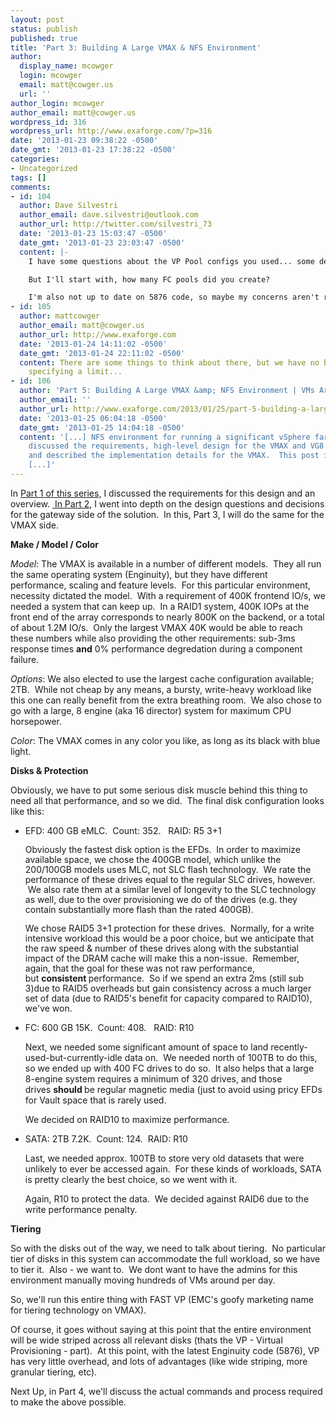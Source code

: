 ```yaml
---
layout: post
status: publish
published: true
title: 'Part 3: Building A Large VMAX & NFS Environment'
author:
  display_name: mcowger
  login: mcowger
  email: matt@cowger.us
  url: ''
author_login: mcowger
author_email: matt@cowger.us
wordpress_id: 316
wordpress_url: http://www.exaforge.com/?p=316
date: '2013-01-23 09:38:22 -0500'
date_gmt: '2013-01-23 17:38:22 -0500'
categories:
- Uncategorized
tags: []
comments:
- id: 104
  author: Dave Silvestri
  author_email: dave.silvestri@outlook.com
  author_url: http://twitter.com/silvestri_73
  date: '2013-01-23 15:03:47 -0500'
  date_gmt: '2013-01-23 23:03:47 -0500'
  content: |-
    I have some questions about the VP Pool configs you used... some deep dive Speed stuff that I still have stored in my memory from my time at EMC. Not necessarily something I can put here.

    But I'll start with, how many FC pools did you create?

    I'm also not up to date on 5876 code, so maybe my concerns aren't relevant.
- id: 105
  author: mattcowger
  author_email: matt@cowger.us
  author_url: http://www.exaforge.com
  date: '2013-01-24 14:11:02 -0500'
  date_gmt: '2013-01-24 22:11:02 -0500'
  content: There are some things to think about there, but we have no best practices
    specifying a limit...
- id: 106
  author: 'Part 5: Building A Large VMAX &amp; NFS Environment | VMs Are Free, Right?'
  author_email: ''
  author_url: http://www.exaforge.com/2013/01/25/part-5-building-a-large-vmax-nfs-environment/
  date: '2013-01-25 06:04:18 -0500'
  date_gmt: '2013-01-25 14:04:18 -0500'
  content: '[...] NFS environment for running a significant vSphere farm.  I&#8217;ve
    discussed the requirements, high-level design for the VMAX and VG8 components
    and described the implementation details for the VMAX.  This post is the last
    [...]'
---
```

<p>In <a href="http://www.exaforge.com/2013/01/21/part-1-building-a-large-vmax-nfs-environment/">Part 1 of this series,</a> I discussed the requirements for this design and an overview. <a href="http://www.exaforge.com/2013/01/22/part-2-building-a-large-vmax-nfs-environment/"> In Part 2</a>, I went into depth on the design questions and decisions for the gateway side of the solution.  In this, Part 3, I will do the same for the VMAX side.</p>
<p><strong>Make / Model / Color</strong></p>
<p><em>Model</em>: The VMAX is available in a number of different models.  They all run the same operating system (Enginuity), but they have different performance, scaling and feature levels.  For this particular environment, necessity dictated the model.  With a requirement of 400K frontend IO/s, we needed a system that can keep up.  In a RAID1 system, 400K IOPs at the front end of the array corresponds to nearly 800K on the backend, or a total of about 1.2M IO/s.  Only the largest VMAX 40K would be able to reach these numbers while also providing the other requirements: sub-3ms response times <strong>and</strong> 0% performance degredation during a component failure.</p>
<p><em>Options</em>: We also elected to use the largest cache configuration available; 2TB.  While not cheap by any means, a bursty, write-heavy workload like this one can really benefit from the extra breathing room.  We also chose to go with a large, 8 engine (aka 16 director) system for maximum CPU horsepower.</p>
<p><em>Color</em>: The VMAX comes in any color you like, as long as its black with blue light.</p>
<p><strong>Disks &amp; Protection</strong></p>
<p>Obviously, we have to put some serious disk muscle behind this thing to need all that performance, and so we did.  The final disk configuration looks like this:</p>
<ul>
<li><span style="line-height:16px;">EFD: 400 GB eMLC.  Count: 352.   RAID: R5 3+1
<p>Obviously the fastest disk option is the EFDs.  In order to maximize available space, we chose the 400GB model, which unlike the 200/100GB models uses MLC, not SLC flash technology.  We rate the performance of these drives equal to the regular SLC drives, however.  We also rate them at a similar level of longevity to the SLC technology as well, due to the over provisioning we do of the drives (e.g. they contain substantially more flash than the rated 400GB).</p>
<p>We chose RAID5 3+1 protection for these drives.  Normally, for a write intensive workload this would be a poor choice, but we anticipate that the raw speed &amp; number of these drives along with the substantial impact of the DRAM cache will make this a non-issue.  Remember, again, that the goal for these was not raw performance, but <strong>consistent </strong>performance.  So if we spend an extra 2ms (still sub 3)due to RAID5 overheads but gain consistency across a much larger set of data (due to RAID5's benefit for capacity compared to RAID10), we've won.</p>
<p></span></li>
<li>FC: 600 GB 15K.  Count: 408.   RAID: R10
<p>Next, we needed some significant amount of space to land recently-used-but-currently-idle data on.  We needed north of 100TB to do this, so we ended up with 400 FC drives to do so.  It also helps that a large 8-engine system requires a minimum of 320 drives, and those drives <strong>should </strong>be regular magnetic media (just to avoid using pricy EFDs for Vault space that is rarely used.</p>
<p>We decided on RAID10 to maximize performance.</li>
<li>SATA: 2TB 7.2K.  Count: 124.  RAID: R10
<p>Last, we needed approx. 100TB to store very old datasets that were unlikely to ever be accessed again.  For these kinds of workloads, SATA is pretty clearly the best choice, so we went with it.</p>
<p>Again, R10 to protect the data.  We decided against RAID6 due to the write performance penalty.</li>
</ul>
<p><strong>Tiering</strong></p>
<p><strong></strong>So with the disks out of the way, we need to talk about tiering.  No particular tier of disks in this system can accommodate the full workload, so we have to tier it.  Also - we want to.  We dont want to have the admins for this environment manually moving hundreds of VMs around per day.</p>
<p>So, we'll run this entire thing with FAST VP (EMC's goofy marketing name for tiering technology on VMAX).</p>
<p>Of course, it goes without saying at this point that the entire environment will be wide striped across all relevant disks (thats the VP - Virtual Provisioning - part).  At this point, with the latest Enginuity code (5876), VP has very little overhead, and lots of advantages (like wide striping, more granular tiering, etc).</p>
<p>Next Up, in Part 4, we'll discuss the actual commands and process required to make the above possible.</p>
